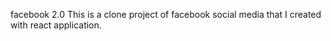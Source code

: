facebook 2.0
This is a clone project of facebook social media that I created with react application.